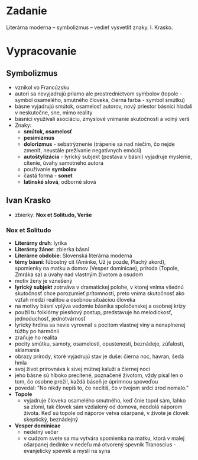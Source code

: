 # Zadanie

Literárna moderna – symbolizmus – vedieť vysvetliť znaky. I. Krasko.

# Vypracovanie

## Symbolizmus

- vznikol vo Francúzsku
- autori sa nevyjadrujú priamo ale prostredníctvom symbolov (topole - symbol osamelého, smutného človeka, čierna farba - symbol smútku)
- básne vyjadrujú smútok, osamelosť autorov, nový priestor básnici hladali v neskutočne, sne, mimo reality
- básnici využívali asociáciu, zmyslové vnímanie skutočnosti a volný verš
- Znaky:
  - **smútok, osamelosť**
  - **pesimizmus**
  - **dolorizmus** - sebatrýznenie (trápenie sa nad niečim, čo nejde zmeniť, neustále prežívanie negatívnych emócií)
  - **autoštylizácia** - lyrický subjekt (postava v básni) vyjadruje myslenie, cítenie, úvahy samotného autora
  - používanie **symbolov**
  - častá forma - **sonet**
  - **latinské slová**, odborné slová

## Ivan Krasko

- zbierky: **Nox et Solitudo, Verše**

### Nox et Solitudo

- **Literárny druh**: lyrika
- **Literárny žáner**: zbierka básní
- **Literárne obdobie**: Slovenská literárna moderna
- **témy básní**: ľúbostný cit (Aminke, Už je pozde, Plachý akord), spomienky na matku a domov (Vesper dominicae), príroda (Topole, Zmráka sa) a úvahy nad vlastným životom a osudom
- motív ženy je vznešený
- **lyrický subjekt** zotrváva v dramatickej polohe, v ktorej vníma všednú skutočnosť chce porozumieť prítomnosti, preto vníma skutočnosť ako vzťah medzi realitou a osobnou situáciou človeka
- na motívy básní vplýva vedomie básnika spoločenskej a osobnej krízy
- použil tu folklórny piesňový postup, predstavuje ho melodickosť, jednoduchosť, jednotvárnosť
- lyrický hrdina sa nevie vyrovnať s pocitom vlastnej viny a nenaplnenej túžby po harmónii
- zraňuje ho realita
- pocity smútku, samoty, osamelosti, opustenosti, beznádeje, zúfalosti, sklamania
- obrazy prírody, ktoré vyjadrujú stav je duše: čierna noc, havran, šedá hmla
- svoj život prirovnáva k sivej mútnej kaluži a čiernej noci
- jeho básne sú hlboko precítené, poznačené životom, vždy písal len o tom, čo osobne prežil, každá báseň je úprimnou spoveďou
- povedal: "No nikdy nepíš to, čo necítiš, čo v tvojom srdci zrod nemalo."
- **Topole**
  - vyjadruje človeka osamelého smutného, keď čnie topol sám, lahko sa zlomí, tak človek sám vzdialený od domova, neodolá náporom života. Keď sú topole od náporov vetva ošarpané, v živote je človek skeptický, beznádejný
- **Vesper dominicae**
  - nedelný večer
  - v cudzom svete sa mu vytvára spomienka na matku, ktorá v malej ošarpanej dedinke v nedeľu má otvorený spevník Tranoscius - evanjelický spevník a myslí na syna
